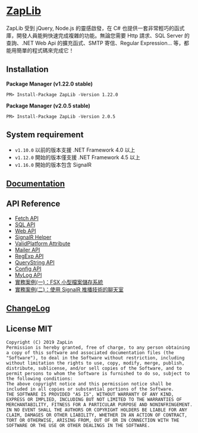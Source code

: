 # [ZapLib](https://www.nuget.org/packages/ZapLib/)

ZapLib 受到 jQuery, Node.js 的靈感啟發，在 C# 也提供一套非常輕巧的函式庫，開發人員能夠快速完成複雜的功能。無論您需要 Http 請求、SQL Server 的查詢、.NET Web Api 的擴充函式、SMTP 寄信、Regular Expression... 等，都能用簡單的程式碼來完成它！

## Installation

**Package Manager (v1.22.0 stable)**

```
PM> Install-Package ZapLib -Version 1.22.0
```
  
**Package Manager (v2.0.5 stable)**

```
PM> Install-Package ZapLib -Version 2.0.5
```

## System requirement

* `v1.10.0` 以前的版本支援 .NET Framework 4.0 以上
* `v1.12.0` 開始的版本僅支援 .NET Framework 4.5 以上
* `v1.16.0` 開始的版本包含 SignalR

## [Documentation](https://linzap.gitbooks.io/zaplib/content/)

## API Reference

* [Fetch API](https://linzap.gitbooks.io/zaplib/content/methods.md)
* [SQL API](https://linzap.gitbooks.io/zaplib/content/sql/sql-api.md)
* [Web API](https://linzap.gitbooks.io/zaplib/content/web-api/web-api.md)
* [SignalR Helper](https://linzap.gitbooks.io/zaplib/content//web-api/signalr-helper.md)
* [ValidPlatform Attribute](https://linzap.gitbooks.io/zaplib/content/web-api/validplatform-api.md)
* [Mailer API](https://linzap.gitbooks.io/zaplib/content/mailer/mailer-api.md)
* [RegExp API](https://linzap.gitbooks.io/zaplib/content/regular-expression/regexp-api.md)
* [QueryString API](https://linzap.gitbooks.io/zaplib/content/querystring-api/querystring-api.md)
* [Config API](https://linzap.gitbooks.io/zaplib/content/config-api/config-api.md)
* [MyLog API](https://linzap.gitbooks.io/zaplib/content/mylog-api/mylog-api.md)
* [實務案例(一)：FSX 小型檔案儲存系統](http://192.168.1.136/SideProject/FSX)
* [實務案例(二)：使用 SignalR 推播技術的聊天室](http://192.168.1.136/zap/signalr-server)

## [ChangeLog](http://192.168.1.136/SideProject/ZapLib/blob/master/CHANGELOG.md)

## License MIT

	Copyright (C) 2019 ZapLin
	Permission is hereby granted, free of charge, to any person obtaining a copy of this software and associated documentation files (the "Software"), to deal in the Software without restriction, including without limitation the rights to use, copy, modify, merge, publish, distribute, sublicense, and/or sell copies of the Software, and to permit persons to whom the Software is furnished to do so, subject to the following conditions:
	The above copyright notice and this permission notice shall be included in all copies or substantial portions of the Software.
	THE SOFTWARE IS PROVIDED "AS IS", WITHOUT WARRANTY OF ANY KIND, EXPRESS OR IMPLIED, INCLUDING BUT NOT LIMITED TO THE WARRANTIES OF MERCHANTABILITY, FITNESS FOR A PARTICULAR PURPOSE AND NONINFRINGEMENT. IN NO EVENT SHALL THE AUTHORS OR COPYRIGHT HOLDERS BE LIABLE FOR ANY CLAIM, DAMAGES OR OTHER LIABILITY, WHETHER IN AN ACTION OF CONTRACT, TORT OR OTHERWISE, ARISING FROM, OUT OF OR IN CONNECTION WITH THE SOFTWARE OR THE USE OR OTHER DEALINGS IN THE SOFTWARE.